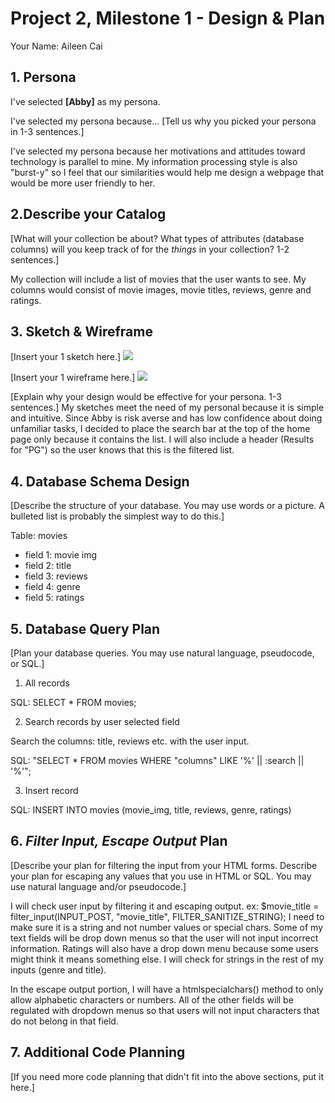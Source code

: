 # Project 2, Milestone 1 - Design & Plan

Your Name: Aileen Cai

## 1. Persona

I've selected **[Abby]** as my persona.

I've selected my persona because... [Tell us why you picked your persona in 1-3 sentences.]

I've selected my persona because her motivations and attitudes toward technology is parallel to mine. My information processing style is also "burst-y" so I feel that our similarities would help me design a webpage that would be more user friendly to her.

## 2.Describe your Catalog

[What will your collection be about? What types of attributes (database columns) will you keep track of for the *things* in your collection? 1-2 sentences.]

My collection will include a list of movies that the user wants to see. My columns would consist of movie images, movie titles, reviews, genre and ratings.

## 3. Sketch & Wireframe

[Insert your 1 sketch here.]
![](Scan.jpg)

[Insert your 1 wireframe here.]
![](Scan1.jpg)

[Explain why your design would be effective for your persona. 1-3 sentences.]
My sketches meet the need of my personal because it is simple and intuitive. Since Abby is risk averse and has low confidence about doing unfamiliar tasks, I decided to place the search bar at the top of the home page only because it contains the list. I will also include a header (Results for "PG") so the user knows that this is the filtered list.

## 4. Database Schema Design

[Describe the structure of your database. You may use words or a picture. A bulleted list is probably the simplest way to do this.]

Table: movies
* field 1: movie img
* field 2: title
* field 3: reviews
* field 4: genre
* field 5: ratings

## 5. Database Query Plan

[Plan your database queries. You may use natural language, pseudocode, or SQL.]

1. All records

SQL: SELECT * FROM movies;


2. Search records by user selected field

Search the columns: title, reviews etc. with the user input.

SQL: "SELECT * FROM movies WHERE "columns" LIKE '%' || :search || '%'";


3. Insert record

SQL: INSERT INTO movies (movie_img, title, reviews, genre, ratings)

## 6. *Filter Input, Escape Output* Plan

[Describe your plan for filtering the input from your HTML forms. Describe your plan for escaping any values that you use in HTML or SQL. You may use natural language and/or pseudocode.]

I will check user input by filtering it and escaping output.
ex: $movie_title = filter_input(INPUT_POST, "movie_title", FILTER_SANITIZE_STRING);
I need to make sure it is a string and not number values or special chars.
Some of my text fields will be drop down menus so that the user will not input incorrect information. Ratings will also have a drop down menu because some users might think it means something else. I will check for strings in the rest of my inputs (genre and title).

In the escape output portion, I will have a htmlspecialchars() method to only allow alphabetic characters or numbers. All of the other fields will be regulated with dropdown menus so that users will not input characters that do not belong in that field.

## 7. Additional Code Planning

[If you need more code planning that didn't fit into the above sections, put it here.]
